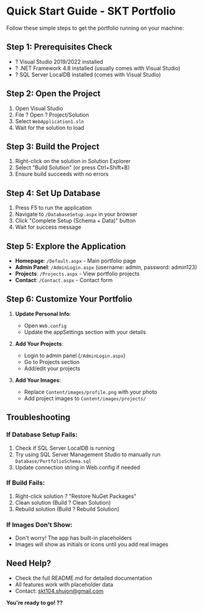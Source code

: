 # Quick Start Guide - SKT Portfolio

Follow these simple steps to get the portfolio running on your machine:

## Step 1: Prerequisites Check
- ? Visual Studio 2019/2022 installed
- ? .NET Framework 4.8 installed (usually comes with Visual Studio)
- ? SQL Server LocalDB installed (comes with Visual Studio)

## Step 2: Open the Project
1. Open Visual Studio
2. File ? Open ? Project/Solution
3. Select `WebApplication1.sln`
4. Wait for the solution to load

## Step 3: Build the Project
1. Right-click on the solution in Solution Explorer
2. Select "Build Solution" (or press Ctrl+Shift+B)
3. Ensure build succeeds with no errors

## Step 4: Set Up Database
1. Press F5 to run the application
2. Navigate to `/DatabaseSetup.aspx` in your browser
3. Click "Complete Setup (Schema + Data)" button
4. Wait for success message

## Step 5: Explore the Application
- **Homepage**: `/Default.aspx` - Main portfolio page
- **Admin Panel**: `/AdminLogin.aspx` (username: admin, password: admin123)
- **Projects**: `/Projects.aspx` - View portfolio projects
- **Contact**: `/Contact.aspx` - Contact form

## Step 6: Customize Your Portfolio
1. **Update Personal Info**:
   - Open `Web.config`
   - Update the appSettings section with your details

2. **Add Your Projects**:
   - Login to admin panel (`/AdminLogin.aspx`)
   - Go to Projects section
   - Add/edit your projects

3. **Add Your Images**:
   - Replace `Content/images/profile.png` with your photo
   - Add project images to `Content/images/projects/`

## Troubleshooting

### If Database Setup Fails:
1. Check if SQL Server LocalDB is running
2. Try using SQL Server Management Studio to manually run `Database/PortfolioSchema.sql`
3. Update connection string in Web.config if needed

### If Build Fails:
1. Right-click solution ? "Restore NuGet Packages"
2. Clean solution (Build ? Clean Solution)
3. Rebuild solution (Build ? Rebuild Solution)

### If Images Don't Show:
- Don't worry! The app has built-in placeholders
- Images will show as initials or icons until you add real images

## Need Help?
- Check the full README.md for detailed documentation
- All features work with placeholder data
- Contact: skt104.shujon@gmail.com

**You're ready to go! ??**